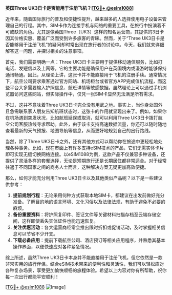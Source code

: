 **英国Three UK3日卡是否能用于注册飞机？[[TG💪+ @esim1088](https://t.me/s/esim1088)]**

近年来，随着国际旅行的普及和便捷性提升，越来越多的人选择使用电子设备来管理自己的行程。其中，SIM卡作为连接手机与网络的重要工具，在旅行中扮演着不可或缺的角色。尤其是像英国Three（UK3）这样的知名运营商，其提供的3日卡因其价格实惠、覆盖广泛而受到许多旅客的青睐。然而，关于“Three UK3日卡是否能够用于注册飞机”的疑问却时常出现在旅行者的讨论中。今天，我们就来详细解答这一问题，并探讨相关的注意事项。

首先，我们需要明确一点：Three UK3日卡主要用于提供移动通信服务，比如打电话、发短信以及上网等。它的主要功能是确保用户在英国境内或漫游时能够保持通讯畅通。因此，从理论上讲，这张卡并不能直接用于飞机的注册手续。通常情况下，航空公司要求乘客通过官方网站、机场柜台或者官方APP完成值机流程，而这些平台大多需要输入护照信息、航班详情等敏感数据。虽然理论上可以通过手机浏览器访问这些网站，但实际操作中，仅凭一张SIM卡显然无法满足所有需求。

不过，这并不意味着Three UK3日卡完全没有用武之地。事实上，当你身处国外且急需联系家人朋友告知航班状态时，这张卡的作用就显现出来了。例如，如果你在机场遇到突发状况，比如航班延误或取消，就可以利用Three UK3日卡拨打航空公司客服热线寻求帮助。此外，由于该卡支持高速数据流量，你还可以随时随地查看最新的天气预报、地图导航等信息，从而更好地规划自己的出行路线。

当然，除了Three UK3日卡之外，还有其他方式可以帮助你在旅途中更轻松地处理各种事务。比如，现在市面上有许多支持eSIM技术的产品，它们无需实体卡片即可实现无缝切换网络连接。以eSIM1088为例，这款产品不仅兼容多种设备，还提供了灵活多样的套餐选择，无论是短期旅行还是长期居住都非常适合。对于经常往返于不同国家之间的商务人士而言，这种解决方案无疑更加高效便捷。

那么，如何才能充分利用Three UK3日卡以及其他类似产品呢？以下是一些建议供参考：

1. **提前规划行程**：无论采用何种方式获取本地SIM卡，都建议在出发前做好充分准备。了解目的地的语言环境、文化习俗以及法律法规，有助于避免不必要的麻烦。
2. **备份重要资料**：将护照复印件、签证文件等关键材料扫描存档至云端存储空间，这样即使丢失实体证件也能迅速恢复。
3. **关注优惠活动**：各大运营商经常会推出限时折扣或促销活动，及时掌握相关信息可以节省不少开支。
4. **下载必备应用**：提前下载航空公司、酒店预订等相关应用程序，并熟悉其基本操作界面，以便快速应对各种紧急情况。

综上所述，虽然Three UK3日卡本身并不能直接用于注册飞机，但它依然是一款非常实用的旅行伴侣。结合eSIM技术带来的便利性和灵活性，我们可以轻松应对各种复杂场景，享受更加愉快顺畅的旅程体验。希望以上内容对你有所帮助，祝你每一次出行都能平安顺利！

[[TG💪+ @esim1088](https://t.me/s/esim1088) ![Image](https://i.postimg.cc/4NQfJmqS/Snipaste-2025-05-13-00-14-12.png)]